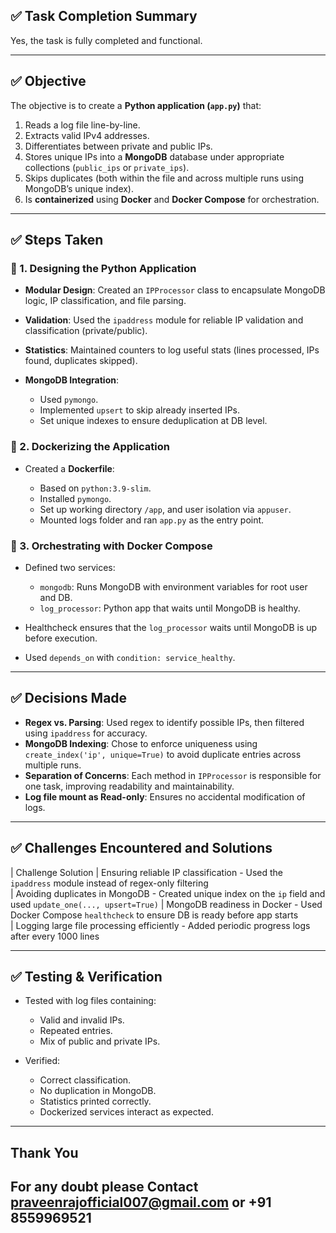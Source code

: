 ## ✅ **Task Completion Summary**

Yes, the task is fully completed and functional.

---

## ✅ **Objective**

The objective is to create a **Python application (`app.py`)** that:

1. Reads a log file line-by-line.
2. Extracts valid IPv4 addresses.
3. Differentiates between private and public IPs.
4. Stores unique IPs into a **MongoDB** database under appropriate collections (`public_ips` or `private_ips`).
5. Skips duplicates (both within the file and across multiple runs using MongoDB’s unique index).
6. Is **containerized** using **Docker** and **Docker Compose** for orchestration.

---

## ✅ **Steps Taken**

### 🔧 1. **Designing the Python Application**

* **Modular Design**: Created an `IPProcessor` class to encapsulate MongoDB logic, IP classification, and file parsing.
* **Validation**: Used the `ipaddress` module for reliable IP validation and classification (private/public).
* **Statistics**: Maintained counters to log useful stats (lines processed, IPs found, duplicates skipped).
* **MongoDB Integration**:

  * Used `pymongo`.
  * Implemented `upsert` to skip already inserted IPs.
  * Set unique indexes to ensure deduplication at DB level.

### 🔧 2. **Dockerizing the Application**

* Created a **Dockerfile**:

  * Based on `python:3.9-slim`.
  * Installed `pymongo`.
  * Set up working directory `/app`, and user isolation via `appuser`.
  * Mounted logs folder and ran `app.py` as the entry point.

### 🔧 3. **Orchestrating with Docker Compose**

* Defined two services:

  * `mongodb`: Runs MongoDB with environment variables for root user and DB.
  * `log_processor`: Python app that waits until MongoDB is healthy.
* Healthcheck ensures that the `log_processor` waits until MongoDB is up before execution.
* Used `depends_on` with `condition: service_healthy`.

---

## ✅ **Decisions Made**

* **Regex vs. Parsing**: Used regex to identify possible IPs, then filtered using `ipaddress` for accuracy.
* **MongoDB Indexing**: Chose to enforce uniqueness using `create_index('ip', unique=True)` to avoid duplicate entries across multiple runs.
* **Separation of Concerns**: Each method in `IPProcessor` is responsible for one task, improving readability and maintainability.
* **Log file mount as Read-only**: Ensures no accidental modification of logs.

---

## ✅ **Challenges Encountered and Solutions**

| Challenge                                   Solution
| Ensuring reliable IP classification       - Used the `ipaddress` module instead of regex-only filtering                    
| Avoiding duplicates in MongoDB            - Created unique index on the `ip` field and used `update_one(..., upsert=True)` 
| MongoDB readiness in Docker               - Used Docker Compose `healthcheck` to ensure DB is ready before app starts      
| Logging large file processing efficiently - Added periodic progress logs after every 1000 lines          

---

## ✅ **Testing & Verification**

* Tested with log files containing:

  * Valid and invalid IPs.
  * Repeated entries.
  * Mix of public and private IPs.

* Verified:

  * Correct classification.
  * No duplication in MongoDB.
  * Statistics printed correctly.
  * Dockerized services interact as expected.

---

## Thank You 

## For any doubt please Contact praveenrajofficial007@gmail.com or +91 8559969521
